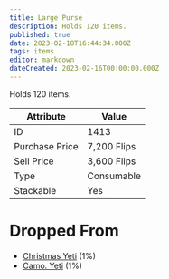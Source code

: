 ```yaml
---
title: Large Purse
description: Holds 120 items.
published: true
date: 2023-02-18T16:44:34.000Z
tags: items
editor: markdown
dateCreated: 2023-02-16T00:00:00.000Z
---
```


Holds 120 items.

|Attribute|Value|
|-|-|
|ID|1413|
|Purchase Price|7,200 Flips|
|Sell Price|3,600 Flips|
|Type|Consumable|
|Stackable|Yes|


# Dropped From
 * [Christmas Yeti](/monsters/christmas-yeti.md) (1%)
 * [Camo. Yeti](/monsters/camo-yeti.md) (1%)
